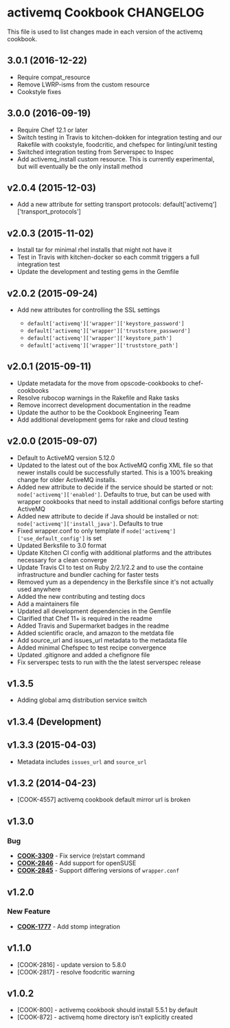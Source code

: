 # activemq Cookbook CHANGELOG

This file is used to list changes made in each version of the activemq cookbook.

## 3.0.1 (2016-12-22)
- Require compat_resource
- Remove LWRP-isms from the custom resource
- Cookstyle fixes

## 3.0.0 (2016-09-19)

- Require Chef 12.1 or later
- Switch testing in Travis to kitchen-dokken for integration testing and our Rakefile with cookstyle, foodcritic, and chefspec for linting/unit testing
- Switched integration testing from Serverspec to Inspec
- Add activemq_install custom resource. This is currently experimental, but will eventually be the only install method

## v2.0.4 (2015-12-03)

- Add a new attribute for setting transport protocols: default['activemq']['transport_protocols']

## v2.0.3 (2015-11-02)

- Install tar for minimal rhel installs that might not have it
- Test in Travis with kitchen-docker so each commit triggers a full integration test
- Update the development and testing gems in the Gemfile

## v2.0.2 (2015-09-24)

- Add new attributes for controlling the SSL settings

  - `default['activemq']['wrapper']['keystore_password']`
  - `default['activemq']['wrapper']['truststore_password']`
  - `default['activemq']['wrapper']['keystore_path']`
  - `default['activemq']['wrapper']['truststore_path']`

## v2.0.1 (2015-09-11)

- Update metadata for the move from opscode-cookbooks to chef-cookbooks
- Resolve rubocop warnings in the Rakefile and Rake tasks
- Remove incorrect development documentation in the readme
- Update the author to be the Cookbook Engineering Team
- Add additional development gems for rake and cloud testing

## v2.0.0 (2015-09-07)

- Default to ActiveMQ version 5.12.0
- Updated to the latest out of the box ActiveMQ config XML file so that newer installs could be successfully started. This is a 100% breaking change for older ActiveMQ installs.
- Added new attribute to decide if the service should be started or not: `node['activemq']['enabled']`. Defaults to true, but can be used with wrapper cookbooks that need to install additional configs before starting ActiveMQ
- Added new attribute to decide if Java should be installed or not: `node['activemq']['install_java']`. Defaults to true
- Fixed wrapper.conf to only template if `node['activemq']['use_default_config']` is set
- Updated Berksfile to 3.0 format
- Update Kitchen CI config with additional platforms and the attributes necessary for a clean converge
- Update Travis CI to test on Ruby 2/2.1/2.2 and to use the containe infrastructure and bundler caching for faster tests
- Removed yum as a dependency in the Berksfile since it's not actually used anywhere
- Added the new contributing and testing docs
- Add a maintainers file
- Updated all development dependencies in the Gemfile
- Clarified that Chef 11+ is required in the readme
- Added Travis and Supermarket badges in the readme
- Added scientific oracle, and amazon to the metdata file
- Add source_url and issues_url metadata to the metadata file
- Added minimal Chefspec to test recipe convergence
- Updated .gitignore and added a chefignore file
- Fix serverspec tests to run with the the latest serverspec release

## v1.3.5

- Adding global amq distribution service switch

## v1.3.4 (Development)

## v1.3.3 (2015-04-03)

- Metadata includes `issues_url` and `source_url`

## v1.3.2 (2014-04-23)

- [COOK-4557] activemq cookbook default mirror url is broken

## v1.3.0

### Bug

- **[COOK-3309](https://tickets.opscode.com/browse/COOK-3309)** - Fix service (re)start command
- **[COOK-2846](https://tickets.opscode.com/browse/COOK-2846)** - Add support for openSUSE
- **[COOK-2845](https://tickets.opscode.com/browse/COOK-2845)** - Support differing versions of `wrapper.conf`

## v1.2.0

### New Feature

- **[COOK-1777](https://tickets.opscode.com/browse/COOK-1777)** - Add stomp integration

## v1.1.0

- [COOK-2816] - update version to 5.8.0
- [COOK-2817] - resolve foodcritic warning

## v1.0.2

- [COOK-800] - activemq cookbook should install 5.5.1 by default
- [COOK-872] - activemq home directory isn't explicitly created
